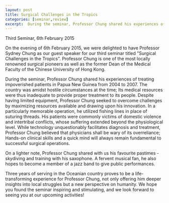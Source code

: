 ```yaml
---
layout: post
title: Surgical Challenges in the Tropics
categories: [seminar,review]
excerpt:  During the seminar, Professor Chung shared his experiences of treating impoverished patients in Papua New Guinea from 2004 to 2007. The country was amidst hostile circumstances at the time; Its medical resources were thus inadequate to provide proper treatment...
---
```


Third Seminar, 6th February 2015

On the evening of 6th February 2015, we were delighted to have Professor Sydney Chung as our guest speaker for our third seminar titled "Surgical Challenges in the Tropics". Professor Chung is one of the most locally renowned surgical pioneers as well as the former Dean of the Medical Faculty of the Chinese University of Hong Kong.
		
		
During the seminar, Professor Chung shared his experiences of treating impoverished patients in Papua New Guinea from 2004 to 2007. The country was amidst hostile circumstances at the time; Its medical resources were thus inadequate to provide proper treatment to its people. Despite having limited equipment, Professor Chung seeked to overcome challenges by maximizing resources available and drawing upon his innovation. In a particularly memorable operation, he utilized fishing lines in place of suturing threads. His patients were commonly victims of domestic violence and intertribal conflicts, whose suffering extended beyond the physiological level. While technology unquestionably facilitates diagnosis and treatment, Professor Chung believed that physicians shall be wary of its overreliance; Hands-on clinical skills and a quick mind will always remain fundamental to successful surgical operations.

On a lighter note, Professor Chung shared with us his favourite pastimes - skydiving and training with his saxophone. A fervent musical fan, he also hopes to become a member of a jazz band to give public performances.

Three years of serving in the Oceanian country proves to be a life-transforming experience for Professor Chung, not only offering him deeper insights into local struggles but a new perspective on humanity. We hope you found the seminar inspiring and stimulating, and we look forward to seeing you at our upcoming activities!
